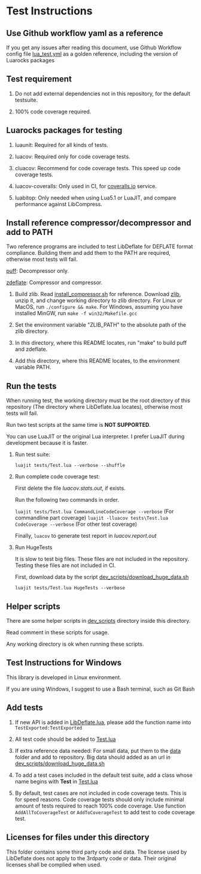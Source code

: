 # Test Instructions

## Use Github workflow yaml as a reference

If you get any issues after reading this document,
use Github Workflow config file [lua_test.yml](../.github/workflows/lua_test.yml)
as a golden reference, including the version of Luarocks packages

## Test requirement

1. Do not add external dependencies not in this repository, for the default testsuite.

2. 100% code coverage required.

## Luarocks packages for testing

1. luaunit: Required for all kinds of tests.

2. luacov: Required only for code coverage tests.

3. cluacov: Recommend for code coverage tests. This speed up code coverage tests.

4. luacov-coveralls: Only used in CI, for [coveralls.io](coveralls.io) service.

5. luabitop: Only needed when using Lua5.1 or LuaJIT, and compare performance against LibCompress.

## Install reference compressor/decompressor and add to PATH

Two reference programs are included to test LibDeflate for DEFLATE format compliance. Building them and add them to the PATH are required,
otherwise most tests will fail.

[puff](pufftest.c): Decompressor only.

[zdeflate](zdeflate.c): Compressor and compressor.

1. Build zlib. Read [install_compressor.sh](../.github/workflows/script/install_compressor.sh) for reference. Download [zlib](https://www.zlib.net/), unzip it, and change working directory to zlib directory. For Linux or MacOS, run `./configure && make`. For Windows, assuming you have installed MinGW, run `make -f win32/Makefile.gcc`

2. Set the environment variable "ZLIB_PATH" to the absolute path of the zlib directory.

3. In _this_ directory, where this README locates, run "make" to build puff and zdeflate.

4. Add _this_ directory, where this README locates, to the environment variable PATH.

## Run the tests

When running test, the working directory must be the root directory of this repository (The directory where LibDeflate.lua locates),
otherwise most tests will fail.

Run two test scripts at the same time is **NOT SUPPORTED**.

You can use LuaJIT or the original Lua interpreter. I prefer LuaJIT during development because it is faster.

1. Run test suite:

   `luajit tests/Test.lua --verbose --shuffle`

2. Run complete code coverage test:

   First delete the file _luacov.stats.out_, if exists.

   Run the following two commands in order.

   `luajit tests/Test.lua CommandLineCodeCoverage --verbose` (For commandline part coverage)
   `luajit -lluacov tests\Test.lua CodeCoverage --verbose` (For other test coverage)

   Finally, `luacov` to generate test report in _luacov.report.out_

3. Run HugeTests

   It is slow to test big files. These files are not included in the repository.
   Testing these files are not included in CI.

   First, download data by the script [dev_scripts/download_huge_data.sh](dev_scripts/download_huge_data.sh)

   `luajit tests/Test.lua HugeTests --verbose`

## Helper scripts

There are some helper scripts in [dev_scripts](dev_scripts) directory inside this directory.

Read comment in these scripts for usage.

Any working directory is ok when running these scripts.

## Test Instructions for Windows

This library is developed in Linux environment.

If you are using Windows, I suggest to use a Bash terminal, such as Git Bash

## Add tests

1. If new API is added in [LibDeflate.lua](../LibDeflate.lua), please add the function name into `TestExported:TestExported`

2. All test code should be added to [Test.lua](Test.lua)

3. If extra reference data needed: For small data, put them to the [data](data) folder and add to repository. Big data should added as an url in [dev_scripts/download_huge_data.sh](dev_scripts/download_huge_data.sh)

4. To add a test cases included in the default test suite, add a class whose name begins with **Test** in [Test.lua](Test.lua)

5. By default, test cases are not included in code coverage tests. This is for speed reasons. Code coverage tests should only include minimal amount of tests required to reach 100% code coverage.
   Use function `AddAllToCoverageTest` or `AddToCoverageTest` to add test to code coverage test.

## Licenses for files under this directory

This folder contains some third party code and data.
The license used by LibDeflate does not apply to the 3rdparty code or data.
Their original licenses shall be complied when used.
